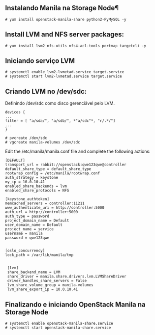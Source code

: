 ## Instalando Manila na Storage Node¶
```
# yum install openstack-manila-share python2-PyMySQL -y
```
## Install LVM and NFS server packages:
```
# yum install lvm2 nfs-utils nfs4-acl-tools portmap targetcli -y
```
## Iniciando serviço LVM
```
# systemctl enable lvm2-lvmetad.service target.service
# systemctl start lvm2-lvmetad.service target.service
```
## Criando LVM no /dev/sdc:

Definindo /dev/sdc como disco gerenciâvel pelo LVM.
```
devices {
...
filter = [ "a/sda/", "a/sdb/", *"a/sdc"*, "r/.*/"]
...
}
```

```SH
# pvcreate /dev/sdc
# vgcreate manila-volumes /dev/sdc
```

Edit the /etc/manila/manila.conf file and complete the following actions:


```
[DEFAULT]
transport_url = rabbit://openstack:qwe123qwe@controller
default_share_type = default_share_type
rootwrap_config = /etc/manila/rootwrap.conf
auth_strategy = keystone
my_ip = 10.0.10.41
enabled_share_backends = lvm
enabled_share_protocols = NFS

[keystone_authtoken]
memcached_servers = controller:11211
www_authenticate_uri = http://controller:5000
auth_url = http://controller:5000
auth_type = password
project_domain_name = Default
user_domain_name = Default
project_name = service
username = manila
password = qwe123qwe


[oslo_concurrency]
lock_path = /var/lib/manila/tmp


 [lvm]
 share_backend_name = LVM
 share_driver = manila.share.drivers.lvm.LVMShareDriver
 driver_handles_share_servers = False
 lvm_share_volume_group = manila-volumes
 lvm_share_export_ip = 10.0.10.41
```


      
## Finalizando e iniciando OpenStack Manila na Storage Node

```
# systemctl enable openstack-manila-share.service
# systemctl start openstack-manila-share.service
```
